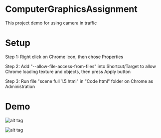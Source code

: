 # ComputerGraphicsAssignment
This project demo for using camera in traffic

# Setup
Step 1:  Right click on Chrome icon, then chose Properties

Step 2: Add "--allow-file-access-from-files" into Shortcut/Target to allow Chrome loading texture and objects, then press Apply button

Step 3: Run file "scene full 1.5.html" in "Code html" folder on Chrome as Administration

# Demo
![alt tag](http://i1021.photobucket.com/albums/af334/trannhuvan/pic%201_zpshkotnlmr.png)

![alt tag](http://i1021.photobucket.com/albums/af334/trannhuvan/pic%202_zps5lezgb6x.png)
